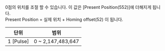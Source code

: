 0점의 위치를 조절 할 수 있습니다. 이 값은 [Present Position(552)]에 더해지게 됩니다.  
Present Position = 실제 위치 + Homing offset(52) 이 됩니다.

|   단위    |        범위        |
|:---------:|:-----------------:|
| 1 [Pulse] | 0 ~ 2,147,483,647 |

